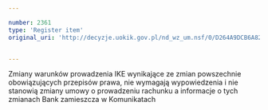 ```yaml
---

number: 2361
type: 'Register item'
original_uri: 'http://decyzje.uokik.gov.pl/nd_wz_um.nsf/0/D264A9DCB6A82039C12578AF003493B2?OpenDocument'


---
```


Zmiany warunków prowadzenia IKE wynikające ze zmian powszechnie obowiązujących przepisów prawa, nie wymagają wypowiedzenia i nie stanowią zmiany umowy o prowadzeniu rachunku a informacje o tych zmianach Bank zamieszcza w Komunikatach
